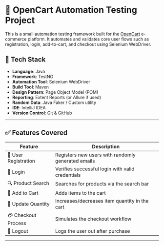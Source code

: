 # 🛒 OpenCart Automation Testing Project

This is a small automation testing framework built for the [OpenCart](https://www.opencart.com/) e-commerce platform. It automates and validates core user flows such as registration, login, add-to-cart, and checkout using Selenium WebDriver.

## 🚀 Tech Stack

- **Language**: Java
- **Framework**: TestNG
- **Automation Tool**: Selenium WebDriver
- **Build Tool**: Maven
- **Design Pattern**: Page Object Model (POM)
- **Reporting**: Extent Reports (or Allure if used)
- **Random Data**: Java Faker / Custom utility
- **IDE**: IntelliJ IDEA
- **Version Control**: Git & GitHub

---

## ✅ Features Covered

| Feature                          | Description                                        |
|----------------------------------|----------------------------------------------------|
| 📝 User Registration            | Registers new users with randomly generated emails |
| 🔐 Login                        | Verifies successful login with valid credentials   |
| 🔍 Product Search               | Searches for products via the search bar           |
| 🛒 Add to Cart                  | Adds items to the cart                             |
| 🔁 Update Quantity              | Increases/decreases item quantity in the cart      |
| 💳 Checkout Process             | Simulates the checkout workflow                    |
| 🚪 Logout                       | Logs the user out after purchase                   |

---
